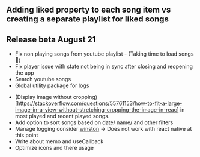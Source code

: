## Adding liked property to each song item vs creating a separate playlist for liked songs

## Release beta August 21

- Fix non playing songs from youtube playlist - (Taking time to load songs 🤔)
- Fix player issue with state not being in sync after closing and reopening the app
- Search youtube songs
- Global utility package for logs
<!-- https://stackoverflow.com/questions/31654244/react-native-retrieve-actual-image-sizes -->
- (Display image without cropping)[https://stackoverflow.com/questions/55761153/how-to-fit-a-large-image-in-a-view-without-stretching-cropping-the-image-in-reac] in most played and recent played songs.
- Add option to sort songs based on date/ name/ and other filters
- Manage logging consider [winston](https://www.npmjs.com/package/winston) -> Does not work with react native at this point
- Write about memo and useCallback
- Optimize icons and there usage
